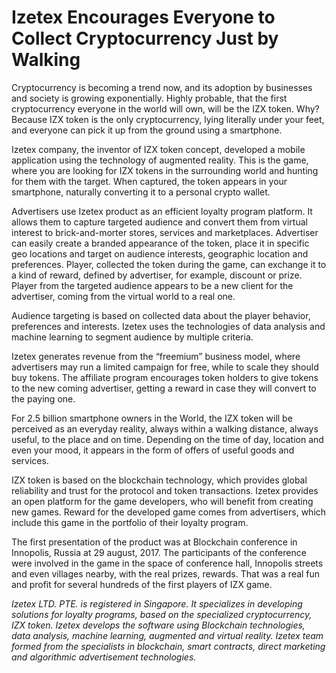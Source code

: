 # Izetex Encourages Everyone to Collect Cryptocurrency Just by Walking

Cryptocurrency is becoming a trend now, and its adoption by businesses and society is growing exponentially. 
Highly probable, that the first cryptocurrency everyone in the world will own, will be the IZX token. 
Why? Because IZX token is the only cryptocurrency, lying literally under your feet, and everyone can 
pick it up from the ground using a smartphone.
 
Izetex company, the inventor of IZX token concept, developed a mobile application using the technology of 
augmented reality. This is the game, where you are looking for IZX tokens in the surrounding world and 
hunting for them with the target. When captured, the token appears in your smartphone, naturally converting 
it to a personal crypto wallet.
 
Advertisers use Izetex product as an efficient loyalty program platform. It allows them to capture 
targeted audience and convert them from virtual interest to brick-and-morter stores, services and 
marketplaces. Advertiser can easily create a branded appearance of the token, place it in specific 
geo locations and target on audience interests, geographic location and preferences. Player, 
collected the token during the game, can exchange it to a kind of reward, defined by advertiser, 
for example, discount or prize. Player from the targeted audience appears to be a new client 
for the advertiser, coming from the virtual world to a real one.
 
Audience targeting is based on collected data about the player behavior, preferences and interests. 
Izetex uses the technologies of data analysis and machine learning to segment audience by multiple criteria.
 
Izetex generates revenue from the “freemium” business model, where advertisers may run a limited 
campaign for free, while to scale they should buy tokens. The affiliate program encourages token 
holders to give tokens to the new coming advertiser, getting a reward in case they 
will convert to the paying one.
 
For 2.5 billion smartphone owners in the World, the IZX token will be perceived as an everyday reality, 
always within a walking distance, always useful, to the place and on time.
Depending on the time of day, location and even your mood, it appears in the form of offers of 
useful goods and services.
 
IZX token is based on the blockchain technology, which provides global reliability and trust 
for the protocol and token transactions. Izetex provides an open platform for the game developers, 
who will benefit from creating new games. Reward for the developed game comes from advertisers, 
which include this game in the portfolio of their loyalty program.
 
The first presentation of the product was at Blockchain conference in Innopolis, Russia at 29 august, 2017. 
The participants of the conference were involved in the game in the space of 
conference hall, Innopolis streets and even villages nearby, with the real prizes, rewards. 
That was a real fun and profit for several hundreds of the first players of IZX game.
 
_Izetex LTD. PTE. is registered in Singapore. It specializes in developing solutions for 
loyalty programs, based on the specialized cryptocurrency, IZX token. 
Izetex develops the software using Blockchain technologies, data analysis, machine learning, 
augmented and virtual reality. Izetex team formed from the specialists in blockchain, 
smart contracts, direct marketing and algorithmic advertisement technologies._
